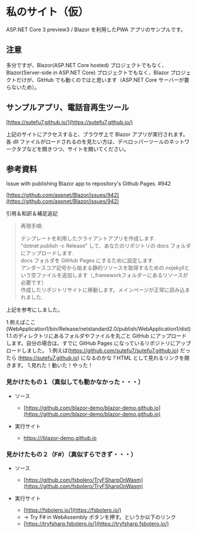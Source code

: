 ﻿
# 私のサイト（仮）

ASP.NET Core 3 preview3 / Blazor を利用したPWA アプリのサンプルです。

## 注意

多分ですが、Blazor(ASP.NET Core hosted) プロジェクトでもなく、Blazor(Server-side in ASP.NET Core) プロジェクトでもなく、Blazor プロジェクトだけが、GitHub でも動くのではと思います（ASP.NET Core サーバーが要らないため）。

## サンプルアプリ、電話音再生ツール

[https://sutefu7.github.io/](https://sutefu7.github.io/)

上記のサイトにアクセスすると、ブラウザ上で Blazor アプリが実行されます。各 dll ファイルがロードされるのを見たい方は、デベロッパーツールのネットワークタブなどを開きつつ、サイトを開いてください。

## 参考資料

Issue with publishing Blazor app to repository's Github Pages. #942

[https://github.com/aspnet/Blazor/issues/942](https://github.com/aspnet/Blazor/issues/942)

引用＆和訳＆補足追記

> 再現手順:
> 
> テンプレートを利用したクライアントアプリを作成します.  
> "dotnet publish -c Release" して、あなたのリポジトリの docs フォルダにアップロードします.  
> docs フォルダを GitHub Pages にするために設定します.  
> アンダースコア記号から始まる静的リソースを取得するための.nojekyllという空ファイルを追加します（_frameworkフォルダーにあるリソースが必要です）  
> 作成したリポジトリサイトに移動します。メインページが正常に読み込まれました.  

上記を参考にしました。

1.例えばここ (WebApplication1/bin/Release/netstandard2.0/publish/WebApplication1/dist)
1.1.のディレクトリにあるフォルダやファイルを丸ごと GitHub にアップロードします。自分の場合は、すでに GitHub Pages になっているリポジトリにアップロードしました。
1.例えば(https://github.com/sutefu7/sutefu7.github.io) だったら (https://sutefu7.github.io) になるのかな？HTML として見れるリンクを開きます。
1.見れた！動いた！やった！


### 見かけたもの１（真似しても動かなかった・・・）

- ソース
   - [https://github.com/blazor-demo/blazor-demo.github.io](https://github.com/blazor-demo/blazor-demo.github.io)

- 実行サイト
   - [https:///blazor-demo.github.io](https:///blazor-demo.github.io)

### 見かけたもの２（F#）（真似すらできず・・・）

- ソース
   - [https://github.com/fsbolero/TryFSharpOnWasm](https://github.com/fsbolero/TryFSharpOnWasm)

- 実行サイト
   - [https://fsbolero.io/](https://fsbolero.io/)
   - → Try F# in WebAssembly ボタンを押す。というか以下のリンク
   - [https://tryfsharp.fsbolero.io/](https://tryfsharp.fsbolero.io/)

